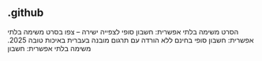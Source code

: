 ## .github

הסרט משימה בלתי אפשרית: חשבון סופי לצפייה ישירה – צפו בסרט משימה בלתי אפשרית: חשבון סופי בחינם ללא הורדה עם תרגום מובנה בעברית באיכות טובה 2025. משימה בלתי אפשרית: חשבון 
